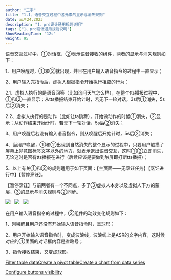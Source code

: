 ```yaml
---
author: "王宇"
title: "1.1、语音交互过程中各元素的显示与消失规则"
date: 三月24,2023
description: "1、prd设计通用规则说明"
tags: ["1、prd设计通用规则说明"]
ShowReadingTime: "12s"
weight: 95
---
```

语音交互过程中，①对话框、②表示语音接收的组件，两者的显示与消失规则如下：

1、用户唤醒时，①和②就出现，并且在用户输入语音指令的过程中一直显示；

2、用户输入完指令后，虚拟人根据指令开始执行相应的行为：

2.1、虚拟人执行的是语音回答（比如询问天气怎么样），在整个tts播报过程中，①和②一直显示；从tts播报结束开始计时，若无下一轮对话，3s后①消失，5s后②消失；

2.2、虚拟人执行的是动作（比如让ta跳舞），开始做动作的时候①消失，②显示；从动作结束开始计时，若无下一轮对话，5s后②消失；

3、用户唤醒后若没有输入语音指令，则从唤醒后开始计时，5s后②消失；

4、当用户唤醒，①和②出现到自然消失的整个显示的过程中，只要用户触摸了屏幕上非意图标签文字以外的地方，就表示退出语音交互，这时①②立即消失，无论这时是否有tts播报在进行（后续应该是要做到触屏即打断tts播报）；

5、以上有关①和②的规则适用于如下页面：【主页面——无烹饪任务】【烹饪进行中】【暂停烹饪】。

【暂停烹饪】与前两者有一个不同点，多了③虚拟人本身以及虚拟人下方的蒙层，③的显示与消失规则与②同步。

![](/download/attachments/97896171/Snipaste_2023-03-23_17-36-31.png?version=1&modificationDate=1679574172546&api=v2)   ![](/download/attachments/97896171/Snipaste_2023-03-23_17-50-58.png?version=2&modificationDate=1679574172193&api=v2)   ![](/download/attachments/97896171/Snipaste_2023-03-23_17-36-47.png?version=1&modificationDate=1679574172488&api=v2)

  

  

  

在用户输入语音指令的过程中，②组件的动效变化规则如下：

1、刚唤醒且用户还没有开始输入语音指令时，呈球形；

2、用户开始输入语音指令时，变成波浪线，波浪线上是ASR的文字内容，这时候对应的①里面的对话框内容是省略号；

3、指令接收结束，又变成球形。

[Filter table data](#)[Create a pivot table](#)[Create a chart from data series](#)

[Configure buttons visibility](/users/tfac-settings.action)